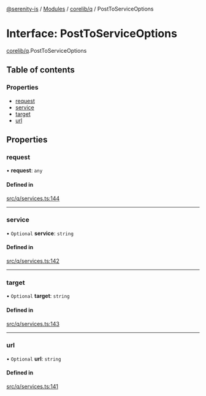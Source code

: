 [@serenity-is](../README.md) / [Modules](../modules.md) / [corelib/q](../modules/corelib_q.md) / PostToServiceOptions

# Interface: PostToServiceOptions

[corelib/q](../modules/corelib_q.md).PostToServiceOptions

## Table of contents

### Properties

- [request](corelib_q.PostToServiceOptions.md#request)
- [service](corelib_q.PostToServiceOptions.md#service)
- [target](corelib_q.PostToServiceOptions.md#target)
- [url](corelib_q.PostToServiceOptions.md#url)

## Properties

### request

• **request**: `any`

#### Defined in

[src/q/services.ts:144](https://github.com/serenity-is/serenity/blob/master/packages/corelib/src/q/services.ts#line&#x3D;144)

___

### service

• `Optional` **service**: `string`

#### Defined in

[src/q/services.ts:142](https://github.com/serenity-is/serenity/blob/master/packages/corelib/src/q/services.ts#line&#x3D;142)

___

### target

• `Optional` **target**: `string`

#### Defined in

[src/q/services.ts:143](https://github.com/serenity-is/serenity/blob/master/packages/corelib/src/q/services.ts#line&#x3D;143)

___

### url

• `Optional` **url**: `string`

#### Defined in

[src/q/services.ts:141](https://github.com/serenity-is/serenity/blob/master/packages/corelib/src/q/services.ts#line&#x3D;141)
